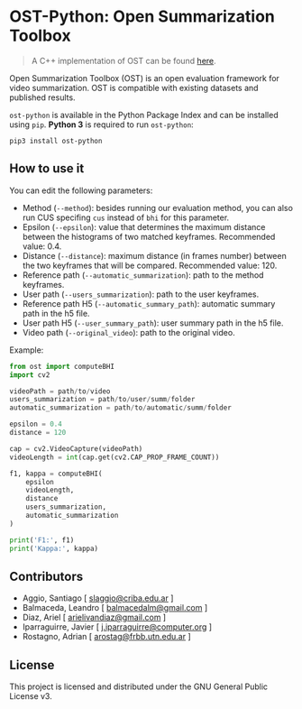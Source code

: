 # OST-Python: Open Summarization Toolbox
> A C++ implementation of OST can be found [here](https://github.com/leanbalma/OST).

Open Summarization Toolbox (OST) is an open evaluation framework for video summarization. OST is compatible with existing datasets and published results.

`ost-python` is available in the Python Package Index and can be installed using `pip`. __Python 3__ is required to run `ost-python`:

```
pip3 install ost-python
```

## How to use it
You can edit the following parameters:

* Method (`--method`): besides running our evaluation method, you can also run CUS specifing `cus` instead of `bhi` for this parameter.
* Epsilon (`--epsilon`): value that determines the maximum distance between the histograms of two matched keyframes. Recommended value: 0.4.
* Distance (`--distance`): maximum distance (in frames number) between the two keyframes that will be compared. Recommended value: 120.
* Reference path (`--automatic_summarization`): path to the method keyframes.
* User path (`--users_summarization`): path to the user keyframes.
* Reference path H5 (`--automatic_summary_path`): automatic summary path in the h5 file.
* User path H5 (`--user_summary_path`): user summary path in the h5 file.
* Video path (`--original_video`): path to the original video.

Example:

```python
from ost import computeBHI
import cv2

videoPath = path/to/video
users_summarization = path/to/user/summ/folder
automatic_summarization = path/to/automatic/summ/folder

epsilon = 0.4
distance = 120

cap = cv2.VideoCapture(videoPath)
videoLength = int(cap.get(cv2.CAP_PROP_FRAME_COUNT))

f1, kappa = computeBHI(
    epsilon
    videoLength,
    distance
    users_summarization,
    automatic_summarization
)

print('F1:', f1)
print('Kappa:', kappa)
```


## Contributors

* Aggio, Santiago [ slaggio@criba.edu.ar ]
* Balmaceda, Leandro [ balmacedalm@gmail.com ]
* Diaz, Ariel [ arielivandiaz@gmail.com ]
* Iparraguirre, Javier [ j.iparraguirre@computer.org ]
* Rostagno, Adrian [ arostag@frbb.utn.edu.ar ]


## License

This project is licensed and distributed under the GNU General Public License v3.
